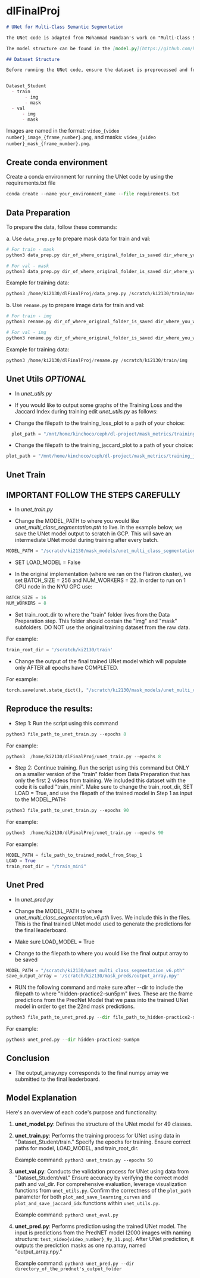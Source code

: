 # dlFinalProj


```markdown
# UNet for Multi-Class Semantic Segmentation

The UNet code is adapted from Mohammad Hamdaan's work on "Multi-Class Semantic Segmentation with U-Net & PyTorch" ([Medium Article](https://medium.com/@mhamdaan/multi-class-semantic-segmentation-with-u-net-pytorch-ee81a66bba89)).

The model structure can be found in the [model.py](https://github.com/hamdaan19/UNet-Multiclass/blob/main/scripts/model.py) file.

## Dataset Structure

Before running the UNet code, ensure the dataset is preprocessed and follows this structure:


Dataset_Student
  - train
       - img
       - mask
  - val
      - img
      - mask
```

Images are named in the format: `video_{video number}_image_{frame_number}.png`, and masks: `video_{video number}_mask_{frame_number}.png`.

## Create conda environment

Create a conda environment for running the UNet code by using the requirements.txt file

```python
conda create --name your_environment_name --file requirements.txt
```

## Data Preparation

To prepare the data, follow these commands:

a. Use `data_prep.py` to prepare mask data for train and val:

```bash
# For train - mask
python3 data_prep.py dir_of_where_original_folder_is_saved dir_where_you_want_to_save_your_mask

# For val - mask
python3 data_prep.py dir_of_where_original_folder_is_saved dir_where_you_want_to_save_your_mask
```

Example for training data:

```python
python3 /home/ki2130/dlFinalProj/data_prep.py /scratch/ki2130/train/mask
```

b. Use `rename.py` to prepare image data for train and val:

```bash
# For train - img
python3 rename.py dir_of_where_original_folder_is_saved dir_where_you_want_to_save_your_image

# For val - img
python3 rename.py dir_of_where_original_folder_is_saved dir_where_you_want_to_save_your_image
```
Example for training data:

```python
python3 /home/ki2130/dlFinalProj/rename.py /scratch/ki2130/train/img
```

## Unet Utils *OPTIONAL*

- In *unet_utils.py*

- If you would like to output some graphs of the Training Loss and the Jaccard Index during training edit *unet_utils.py* as follows:

- Change the filepath to the training_loss_plot to a path of your choice:

```python
  plot_path = "/mnt/home/kinchoco/ceph/dl-project/mask_metrics/training_loss_plot.png"
```
- Change the filepath to the training_jaccard_plot to a path of your choice:

```python
plot_path = "/mnt/home/kinchoco/ceph/dl-project/mask_metrics/training_jaccard_plot.png"
```
## Unet Train

## IMPORTANT FOLLOW THE STEPS CAREFULLY 

- In *unet_train.py*

- Change the MODEL_PATH to where you would like *unet_multi_class_segmentation.pth* to live. In the example below, we save the UNet model output to scratch in GCP. This will save an intermediate UNet model during training after every batch.

```python
MODEL_PATH = "/scratch/ki2130/mask_models/unet_multi_class_segmentation.pth"
```

- SET LOAD_MODEL = False 

- In the original implementation (where we ran on the Flatiron cluster), we set BATCH_SIZE = 256 and NUM_WORKERS = 22. In order to run on 1 GPU node in the NYU GPC use:

```python
BATCH_SIZE = 16
NUM_WORKERS = 8
```

- Set train_root_dir to where the "train" folder lives from the Data Preparation step. This folder should contain the "img" and "mask" subfolders. DO NOT use the original training dataset from the raw data.

For example:
```python
train_root_dir = '/scratch/ki2130/train'
```

- Change the output of the final trained UNet model which will populate only AFTER all epochs have COMPLETED.

For example:
```python
torch.save(unet.state_dict(), "/scratch/ki2130/mask_models/unet_multi_class_segmentation_v1.pth")
```

## Reproduce the results:

- Step 1: Run the script using this command

```python
python3 file_path_to_unet_train.py --epochs 8
```

For example:

```python
python3  /home/ki2130/dlFinalProj/unet_train.py --epochs 8
```

- Step 2: Continue training. Run the script using this command but ONLY on a smaller version of the "train" folder from Data Preparation that has only the first 2 videos from training. We included this dataset with the code it is called "train_mini". Make sure to change the train_root_dir, SET LOAD = True, and use the filepath of the trained model in Step 1 as input to the MODEL_PATH:

```python
python3 file_path_to_unet_train.py --epochs 90
```

For example:

```python
python3  /home/ki2130/dlFinalProj/unet_train.py --epochs 90
```

For example:
```python
MODEL_PATH = file_path_to_trained_model_from_Step_1
LOAD = True
train_root_dir = "/train_mini"
```

## Unet Pred

- In *unet_pred.py*

- Change the MODEL_PATH to where *unet_multi_class_segmentation_v6.pth* lives. We include this in the files. This is the final trained UNet model used to generate the predictions for the final leaderboard.

- Make sure LOAD_MODEL = True

- Change to the filepath to where you would like the final output array to be saved

```python
MODEL_PATH = "/scratch/ki2130/unet_multi_class_segmentation_v6.pth" 
save_output_array = '/scratch/ki2130/mask_preds/output_array.npy'
```
- RUN the following command and make sure after --dir to include the filepath to where "hidden-practice2-sun5pm" lives. These are the frame predictions from the PredNet Model that we pass into the trained UNet model in order to get the 22nd mask predictions.

```python
python3 file_path_to_unet_pred.py --dir file_path_to_hidden-practice2-sun5pm
```

For example:
```python
python3 unet_pred.py --dir hidden-practice2-sun5pm
```

## Conclusion

- The output_array.npy corresponds to the final numpy array we submitted to the final leaderboard. 

## Model Explanation

Here's an overview of each code's purpose and functionality:

1. **unet_model.py**: Defines the structure of the UNet model for 49 classes.
2. **unet_train.py**: Performs the training process for UNet using data in "Dataset_Student/train." Specify the epochs for training. Ensure correct paths for model, LOAD_MODEL, and train_root_dir.

   Example command: `python3 unet_train.py --epochs 50`

3. **unet_val.py**: Conducts the validation process for UNet using data from "Dataset_Student/val." Ensure accuracy by verifying the correct model path and val_dir. For comprehensive evaluation, leverage visualization functions from `unet_utils.py`. Confirm the correctness of the `plot_path` parameter for both `plot_and_save_learning_curves` and `plot_and_save_jaccard_idx` functions within `unet_utils.py`.

   Example command: `python3 unet_eval.py`

4. **unet_pred.py**: Performs prediction using the trained UNet model. The input is predictions from the PredNET model (2000 images with naming structure: `test_video{video_number}_9y_11.png`). After UNet prediction, it outputs the prediction masks as one np.array, named "output_array.npy."

   Example command: `python3 unet_pred.py --dir directory_of_the_prednet's_output_folder`


